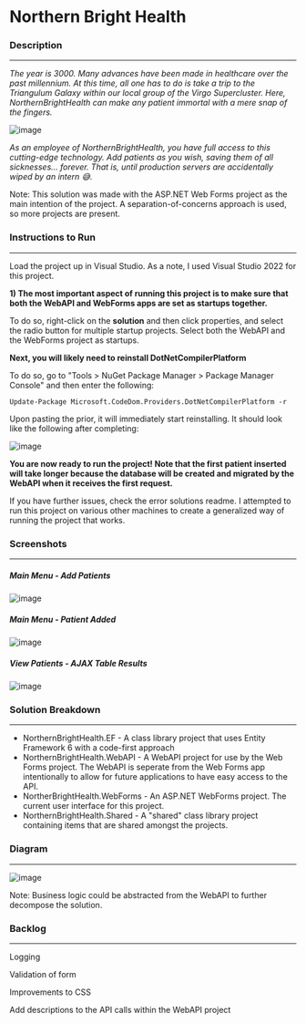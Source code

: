 <h1>Northern Bright Health</h1>
<h3>Description</h3>
<hr />

<em>The year is 3000. Many advances have been made in healthcare over the past millennium. At this time, all one has to do is take a trip to the Triangulum Galaxy within our local group of the Virgo Supercluster. Here, NorthernBrightHealth can make any patient immortal with a mere snap of the fingers.</em>

![image](https://user-images.githubusercontent.com/76532502/179167550-ec62fa9c-8fff-4478-982e-92d86ffb6339.png)

<em>As an employee of NorthernBrightHealth, you have full access to this cutting-edge technology. Add patients as you wish, saving them of all sicknesses... forever. That is, until production servers are accidentally wiped by an intern 😅.</em>

Note: This solution was made with the ASP.NET Web Forms project as the main intention of the project.
A separation-of-concerns approach is used, so more projects are present.

<h3>Instructions to Run</h3>
<hr />

<p>Load the project up in Visual Studio. As a note, I used Visual Studio 2022 for this project.</p>

<b>1) The most important aspect of running this project is to make sure that both the WebAPI and WebForms apps are set as startups together.</b>

To do so, right-click on the <b>solution</b> and then click properties, and select the radio button for multiple startup projects. Select both the WebAPI and the WebForms project as startups.

<b>Next, you will likely need to reinstall DotNetCompilerPlatform</b>

To do so, go to "Tools > NuGet Package Manager > Package Manager Console" and then enter the following:
```
Update-Package Microsoft.CodeDom.Providers.DotNetCompilerPlatform -r
```

Upon pasting the prior, it will immediately start reinstalling.
It should look like the following after completing:

![image](https://user-images.githubusercontent.com/76532502/179422153-5a23ff4b-7527-485c-85a1-8c7b1903b2a0.png)

<b>You are now ready to run the project! Note that the first patient inserted will take longer because the database will be created and migrated by the WebAPI when it receives the first request.</b>

If you have further issues, check the error solutions readme. I attempted to run this project on various other machines to create a generalized way of running the project that works.

<h3>Screenshots</h3>
<hr />

<h5>Main Menu - Add Patients</h5>

![image](https://user-images.githubusercontent.com/76532502/179421863-248c115d-37c4-41ff-933b-95c3da01018c.png)

<h5>Main Menu - Patient Added</h5>

![image](https://user-images.githubusercontent.com/76532502/179421895-eeb9d6a3-9c06-46df-9d08-4a9a360fca6d.png)

<h5>View Patients - AJAX Table Results</h5>

![image](https://user-images.githubusercontent.com/76532502/179421925-95bb08de-afa2-4d0b-9e90-e76e0f0c97c6.png)

<h3>Solution Breakdown</h3>
<hr />
<ul>
  <li>NorthernBrightHealth.EF - A class library project that uses Entity Framework 6 with a code-first approach</li>
  <li>NorthernBrightHealth.WebAPI - A WebAPI project for use by the Web Forms project. The WebAPI is seperate from the Web Forms app intentionally to allow for future applications to have easy access to the API.</li>
  <li>NortherBrightHealth.WebForms - An ASP.NET WebForms project. The current user interface for this project.</li>
  <li>NorthernBrightHealth.Shared - A "shared" class library project containing items that are shared amongst the projects.</li>
</ul>

<h3>Diagram</h3>
<hr />

![image](https://user-images.githubusercontent.com/76532502/179172504-f07b65a3-2df7-4ec5-80af-7e34a8fcf219.png)

Note: Business logic could be abstracted from the WebAPI to further decompose the solution.
<h3>Backlog</h3>
<hr />

Logging

Validation of form

Improvements to CSS

Add descriptions to the API calls within the WebAPI project
